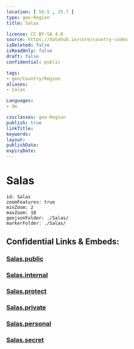 ```yaml
---
location: [ 56.5 , 25.7 ] 
type: geo-Region
title: Salas

license: CC BY-SA 4.0
source: https://datahub.io/core/country-codes
isDeleted: false
isReadOnly: false
draft: false
confidential: public

tags:
- geo/Country/Region
aliases:
- Salas

Languages:
- de

cssclasses: geo-Region
publish: true
linkTitle: 
keywords: 
layout: 
publishDate: 
expiryDate: 
---
```


# Salas

```leaflet
id: Salas
zoomFeatures: true 
minZoom: 2 
maxZoom: 18
geojsonFolder: ./Salas/
markerFolder: ./Salas/
```


## Confidential Links & Embeds: 

### [Salas.public](/_public/\Earth\Continent\Europe\Europe~North\Latvia\CountiesSalas.public.md) 

### [Salas.internal](/_internal/\Earth\Continent\Europe\Europe~North\Latvia\CountiesSalas.internal.md) 

### [Salas.protect](/_protect/\Earth\Continent\Europe\Europe~North\Latvia\CountiesSalas.protect.md) 

### [Salas.private](/_private/\Earth\Continent\Europe\Europe~North\Latvia\CountiesSalas.private.md) 

### [Salas.personal](/_personal/\Earth\Continent\Europe\Europe~North\Latvia\CountiesSalas.personal.md) 

### [Salas.secret](/_secret/\Earth\Continent\Europe\Europe~North\Latvia\CountiesSalas.secret.md)

